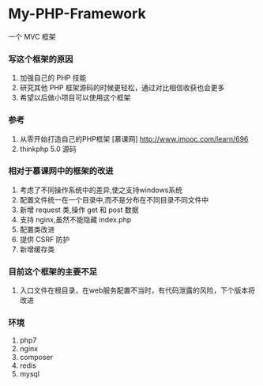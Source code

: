# My-PHP-Framework  
一个 MVC 框架

### 写这个框架的原因  
1. 加强自己的 PHP 技能
2. 研究其他 PHP 框架源码的时候更轻松，通过对比相信收获也会更多
3. 希望以后做小项目可以使用这个框架

### 参考  
1. 从零开始打造自己的PHP框架 [慕课网] http://www.imooc.com/learn/696 
2. thinkphp 5.0 源码

### 相对于慕课网中的框架的改进
1. 考虑了不同操作系统中的差异,使之支持windows系统
2. 配置文件统一在一个目录中,而不是分布在不同目录不同文件中
3. 新增 request 类,操作 get 和 post 数据
4. 支持 nginx,虽然不能隐藏 index.php
5. 配置类改进
6. 提供 CSRF 防护
7. 新增缓存类

### 目前这个框架的主要不足
1. 入口文件在根目录，在web服务配置不当时，有代码泄露的风险，下个版本将改进

### 环境
1. php7
2. nginx
3. composer
4. redis
5. mysql